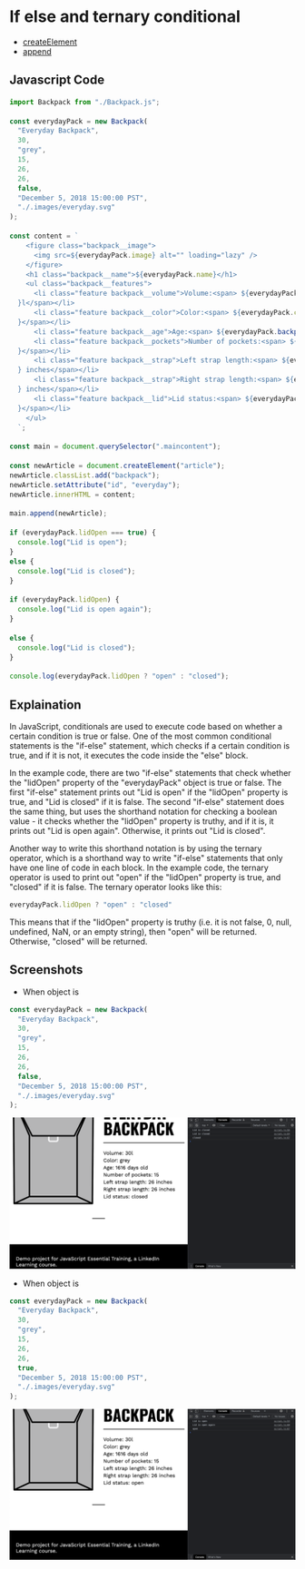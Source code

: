 # If else and ternary conditional

- [createElement](https://developer.mozilla.org/en-US/docs/Web/API/Document/createElement)
- [append](https://developer.mozilla.org/en-US/docs/Web/API/ParentNode/append)
  
## Javascript Code

```javascript
import Backpack from "./Backpack.js";

const everydayPack = new Backpack(
  "Everyday Backpack",
  30,
  "grey",
  15,
  26,
  26,
  false,
  "December 5, 2018 15:00:00 PST",
  "./.images/everyday.svg"
);

const content = `
    <figure class="backpack__image">
      <img src=${everydayPack.image} alt="" loading="lazy" />
    </figure>
    <h1 class="backpack__name">${everydayPack.name}</h1>
    <ul class="backpack__features">
      <li class="feature backpack__volume">Volume:<span> ${everydayPack.volume
  }l</span></li>
      <li class="feature backpack__color">Color:<span> ${everydayPack.color
  }</span></li>
      <li class="feature backpack__age">Age:<span> ${everydayPack.backpackAge()} days old</span></li>
      <li class="feature backpack__pockets">Number of pockets:<span> ${everydayPack.pocketNum
  }</span></li>
      <li class="feature backpack__strap">Left strap length:<span> ${everydayPack.strapLength.left
  } inches</span></li>
      <li class="feature backpack__strap">Right strap length:<span> ${everydayPack.strapLength.right
  } inches</span></li>
      <li class="feature backpack__lid">Lid status:<span> ${everydayPack.lidOpen ? "open" : "closed"
  }</span></li>
    </ul>
  `;

const main = document.querySelector(".maincontent");

const newArticle = document.createElement("article");
newArticle.classList.add("backpack");
newArticle.setAttribute("id", "everyday");
newArticle.innerHTML = content;

main.append(newArticle);

if (everydayPack.lidOpen === true) {
  console.log("Lid is open");
}
else {
  console.log("Lid is closed");
}

if (everydayPack.lidOpen) {
  console.log("Lid is open again");
}

else {
  console.log("Lid is closed");
}

console.log(everydayPack.lidOpen ? "open" : "closed");
```

## Explaination

In JavaScript, conditionals are used to execute code based on whether a certain condition is true or false. One of the most common conditional statements is the "if-else" statement, which checks if a certain condition is true, and if it is not, it executes the code inside the "else" block.

In the example code, there are two "if-else" statements that check whether the "lidOpen" property of the "everydayPack" object is true or false. The first "if-else" statement prints out "Lid is open" if the "lidOpen" property is true, and "Lid is closed" if it is false. The second "if-else" statement does the same thing, but uses the shorthand notation for checking a boolean value - it checks whether the "lidOpen" property is truthy, and if it is, it prints out "Lid is open again". Otherwise, it prints out "Lid is closed".

Another way to write this shorthand notation is by using the ternary operator, which is a shorthand way to write "if-else" statements that only have one line of code in each block. In the example code, the ternary operator is used to print out "open" if the "lidOpen" property is true, and "closed" if it is false. The ternary operator looks like this: 

```javascript
everydayPack.lidOpen ? "open" : "closed"
```

This means that if the "lidOpen" property is truthy (i.e. it is not false, 0, null, undefined, NaN, or an empty string), then "open" will be returned. Otherwise, "closed" will be returned.

## Screenshots

- When object is

```javascript
const everydayPack = new Backpack(
  "Everyday Backpack",
  30,
  "grey",
  15,
  26,
  26,
  false,
  "December 5, 2018 15:00:00 PST",
  "./.images/everyday.svg"
);
```

![img](.images/image-2023-05-10-22-14-22.png)

- When object is

```javascript
const everydayPack = new Backpack(
  "Everyday Backpack",
  30,
  "grey",
  15,
  26,
  26,
  true,
  "December 5, 2018 15:00:00 PST",
  "./.images/everyday.svg"
);
```

![img](.images/image-2023-05-10-22-15-42.png)
